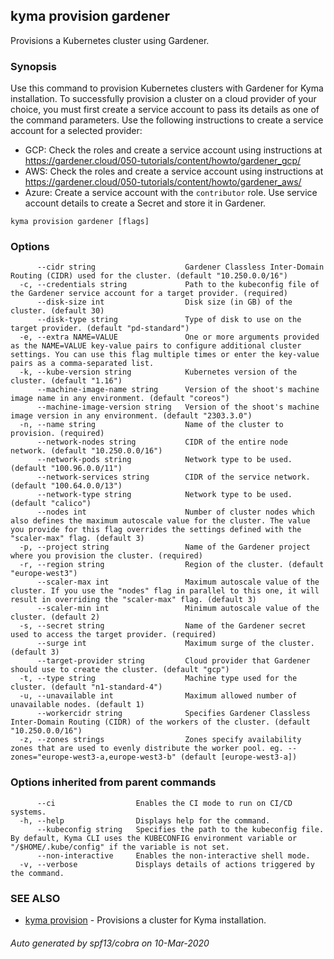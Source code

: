 ## kyma provision gardener

Provisions a Kubernetes cluster using Gardener.

### Synopsis

Use this command to provision Kubernetes clusters with Gardener for Kyma installation. 
To successfully provision a cluster on a cloud provider of your choice, you must first create a service account to pass its details as one of the command parameters. 
Use the following instructions to create a service account for a selected provider:
- GCP: Check the roles and create a service account using instructions at https://gardener.cloud/050-tutorials/content/howto/gardener_gcp/
- AWS: Check the roles and create a service account using instructions at https://gardener.cloud/050-tutorials/content/howto/gardener_aws/ 
- Azure: Create a service account with the `contributor` role. Use service account details to create a Secret and store it in Gardener.

```
kyma provision gardener [flags]
```

### Options

```
      --cidr string                    Gardener Classless Inter-Domain Routing (CIDR) used for the cluster. (default "10.250.0.0/16")
  -c, --credentials string             Path to the kubeconfig file of the Gardener service account for a target provider. (required)
      --disk-size int                  Disk size (in GB) of the cluster. (default 30)
      --disk-type string               Type of disk to use on the target provider. (default "pd-standard")
  -e, --extra NAME=VALUE               One or more arguments provided as the NAME=VALUE key-value pairs to configure additional cluster settings. You can use this flag multiple times or enter the key-value pairs as a comma-separated list.
  -k, --kube-version string            Kubernetes version of the cluster. (default "1.16")
      --machine-image-name string      Version of the shoot's machine image name in any environment. (default "coreos")
      --machine-image-version string   Version of the shoot's machine image version in any environment. (default "2303.3.0")
  -n, --name string                    Name of the cluster to provision. (required)
      --network-nodes string           CIDR of the entire node network. (default "10.250.0.0/16")
      --network-pods string            Network type to be used. (default "100.96.0.0/11")
      --network-services string        CIDR of the service network. (default "100.64.0.0/13")
      --network-type string            Network type to be used. (default "calico")
      --nodes int                      Number of cluster nodes which also defines the maximum autoscale value for the cluster. The value you provide for this flag overrides the settings defined with the "scaler-max" flag. (default 3)
  -p, --project string                 Name of the Gardener project where you provision the cluster. (required)
  -r, --region string                  Region of the cluster. (default "europe-west3")
      --scaler-max int                 Maximum autoscale value of the cluster. If you use the "nodes" flag in parallel to this one, it will result in overriding the "scaler-max" flag. (default 3)
      --scaler-min int                 Minimum autoscale value of the cluster. (default 2)
  -s, --secret string                  Name of the Gardener secret used to access the target provider. (required)
      --surge int                      Maximum surge of the cluster. (default 3)
      --target-provider string         Cloud provider that Gardener should use to create the cluster. (default "gcp")
  -t, --type string                    Machine type used for the cluster. (default "n1-standard-4")
  -u, --unavailable int                Maximum allowed number of unavailable nodes. (default 1)
      --workercidr string              Specifies Gardener Classless Inter-Domain Routing (CIDR) of the workers of the cluster. (default "10.250.0.0/16")
  -z, --zones strings                  Zones specify availability zones that are used to evenly distribute the worker pool. eg. --zones="europe-west3-a,europe-west3-b" (default [europe-west3-a])
```

### Options inherited from parent commands

```
      --ci                  Enables the CI mode to run on CI/CD systems.
  -h, --help                Displays help for the command.
      --kubeconfig string   Specifies the path to the kubeconfig file. By default, Kyma CLI uses the KUBECONFIG environment variable or "/$HOME/.kube/config" if the variable is not set.
      --non-interactive     Enables the non-interactive shell mode.
  -v, --verbose             Displays details of actions triggered by the command.
```

### SEE ALSO

* [kyma provision](kyma_provision.md)	 - Provisions a cluster for Kyma installation.

###### Auto generated by spf13/cobra on 10-Mar-2020
